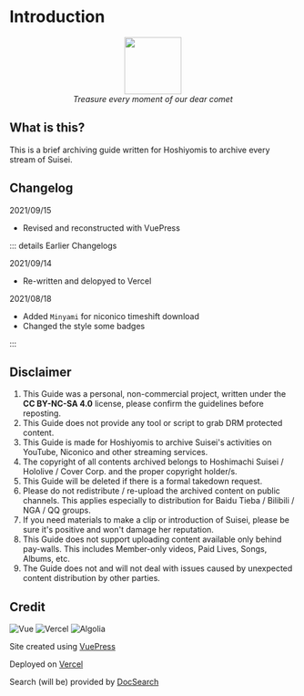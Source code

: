 # Introduction

<p style="text-align:center; font-style:italic; font">
    <a><img src="/cover.png" width="100rem"></a>
    <br>
    Treasure every moment of our dear comet
</p>

## What is this?

This is a brief archiving guide written for Hoshiyomis to archive every stream of Suisei.

## Changelog

2021/09/15

- Revised and reconstructed with VuePress

::: details Earlier Changelogs

2021/09/14
- Re-written and delopyed to Vercel

2021/08/18
- Added `Minyami` for niconico timeshift download
- Changed the style some badges

:::

## Disclaimer

1. This Guide was a personal, non-commercial project, written under the **CC BY-NC-SA 4.0** license, please confirm the guidelines before reposting.
2. This Guide does not provide any tool or script to grab DRM protected content.
3. This Guide is made for Hoshiyomis to archive Suisei's activities on YouTube, Niconico and other streaming services.
4. The copyright of all contents archived belongs to Hoshimachi Suisei / Hololive / Cover Corp. and the proper copyright holder/s.
5. This Guide will be deleted if there is a formal takedown request.
6. Please do not redistribute / re-upload the archived content on public channels. This applies especially to distribution for Baidu Tieba / Bilibili / NGA / QQ groups.
7. If you need materials to make a clip or introduction of Suisei, please be sure it's positive and won't damage her reputation.
8. This Guide does not support uploading content available only behind pay-walls. This includes Member-only videos, Paid Lives, Songs, Albums, etc.
9. The Guide does not and will not deal with issues caused by unexpected content distribution by other parties.

## Credit

<p>
    <a><img src="https://img.shields.io/badge/VuePress-35495E?style=for-the-badge&amp;logo=vuedotjs&amp;logoColor=4FC08D" alt="Vue"></a> <a><img src="https://img.shields.io/badge/vercel-%23000000.svg?style=for-the-badge&amp;logo=vercel&amp;logoColor=white" alt="Vercel"></a> <a><img src="https://img.shields.io/badge/Algolia-%235468FF.svg?style=for-the-badge&amp;logo=algolia&amp;logoColor=white" alt="Algolia"></a>
</p>

Site created using [VuePress](https://vuepress.vuejs.org/)

Deployed on [Vercel](http://vercel.com/)

Search (will be) provided by [DocSearch](https://docsearch.algolia.com/)
